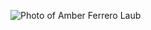 ![Photo of Amber Ferrero Laub](https://avatars3.githubusercontent.com/u/36485407?s=400&u=59c86c9ab159e530925e7ee20ea946a3b1e47bb1&v=4)
